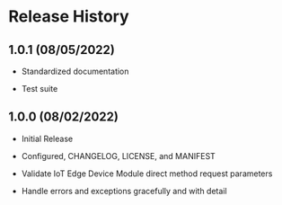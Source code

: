# Release History

## 1.0.1 (08/05/2022)

- Standardized documentation

- Test suite

## 1.0.0 (08/02/2022)

- Initial Release

- Configured, CHANGELOG, LICENSE, and MANIFEST

- Validate IoT Edge Device Module direct method request parameters

- Handle errors and exceptions gracefully and with detail
